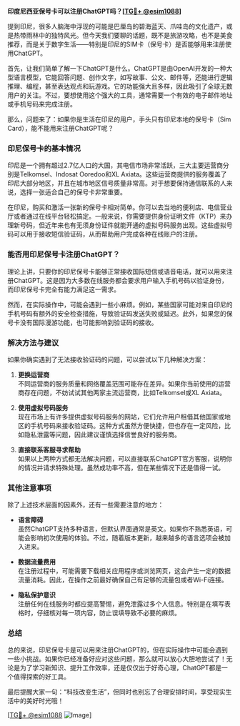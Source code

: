 **印度尼西亚保号卡可以注册ChatGPT吗？[[TG💪+ @esim1088](https://t.me/s/esim1088)]**

提到印尼，很多人脑海中浮现的可能是巴厘岛的碧海蓝天、爪哇岛的文化遗产，或是热带雨林中的独特风光。但今天我们要聊的话题，既不是旅游攻略，也不是美食推荐，而是关于数字生活——特别是印尼的SIM卡（保号卡）是否能够用来注册使用ChatGPT。

首先，让我们简单了解一下ChatGPT是什么。ChatGPT是由OpenAI开发的一种大型语言模型，它能回答问题、创作文字，如写故事、公文、邮件等，还能进行逻辑推理、编程，甚至表达观点和玩游戏。它的功能强大且多样，因此吸引了全球无数用户的关注。不过，要想使用这个强大的工具，通常需要一个有效的电子邮件地址或手机号码来完成注册。

那么，问题来了：如果你是生活在印尼的用户，手头只有印尼本地的保号卡（Sim Card），能不能用来注册ChatGPT呢？

### **印尼保号卡的基本情况**

印尼是一个拥有超过2.7亿人口的大国，其电信市场非常活跃，三大主要运营商分别是Telkomsel、Indosat Ooredoo和XL Axiata。这些运营商提供的服务覆盖了印尼大部分地区，并且在城市地区信号质量非常高。对于想要保持通信联系的人来说，选择一张适合自己的保号卡非常重要。

在印尼，购买和激活一张新的保号卡相对简单。你可以去当地的便利店、电信营业厅或者通过在线平台轻松搞定。一般来说，你需要提供身份证明文件（KTP）来办理新号码，但近年来也有无须身份证件就能开通的虚拟号码服务出现。这些虚拟号码可以用于接收短信验证码，从而帮助用户完成各种在线账户的注册。

### **能否用印尼保号卡注册ChatGPT？**

理论上讲，只要你的印尼保号卡能够正常接收国际短信或语音电话，就可以用来注册ChatGPT。这是因为大多数在线服务都会要求用户输入手机号码以验证身份，而印尼保号卡完全有能力满足这一需求。

然而，在实际操作中，可能会遇到一些小麻烦。例如，某些国家可能对来自印尼的手机号码有额外的安全检查措施，导致验证码发送失败或延迟。此外，如果您的保号卡没有国际漫游功能，也可能影响到验证码的接收。

### **解决方法与建议**

如果你确实遇到了无法接收验证码的问题，可以尝试以下几种解决方案：

1. **更换运营商**  
   不同运营商的服务质量和网络覆盖范围可能存在差异。如果你当前使用的运营商存在问题，不妨试试其他两家主流运营商，比如Telkomsel或XL Axiata。

2. **使用虚拟号码服务**  
   现在市场上有许多提供虚拟号码服务的网站，它们允许用户租借其他国家或地区的手机号码来接收验证码。这种方式虽然方便快捷，但也存在一定风险，比如隐私泄露等问题，因此建议谨慎选择信誉良好的服务商。

3. **直接联系客服寻求帮助**  
   如果以上两种方式都无法解决问题，可以直接联系ChatGPT官方客服，说明你的情况并请求特殊处理。虽然成功率不高，但在某些情况下还是值得一试。

### **其他注意事项**

除了上述技术层面的因素外，还有一些需要注意的地方：

- **语言障碍**  
  虽然ChatGPT支持多种语言，但默认界面通常是英文。如果你不熟悉英语，可能会影响初次使用的体验。不过，随着版本更新，越来越多的语言选项会被加入进来。

- **数据流量费用**  
  在注册过程中，可能需要下载相关应用程序或浏览网页，这会产生一定的数据流量消耗。因此，在操作之前最好确保自己有足够的流量包或者Wi-Fi连接。

- **隐私保护意识**  
  注册任何在线服务时都应提高警惕，避免泄露过多个人信息。特别是在填写表格时，仔细核对每一项内容，防止误填导致不必要的麻烦。

### **总结**

总的来说，印尼保号卡是可以用来注册ChatGPT的，但在实际操作中可能会遇到一些小挑战。如果你已经准备好应对这些问题，那么就可以放心大胆地尝试了！无论是为了学习新知识、提升工作效率，还是仅仅出于好奇心理，ChatGPT都是一个值得探索的好工具。

最后提醒大家一句：“科技改变生活”，但同时也别忘了合理安排时间，享受现实生活中的美好时光哦！

[[TG💪+ @esim1088](https://t.me/s/esim1088) ![Image](https://i.postimg.cc/4NQfJmqS/Snipaste-2025-05-13-00-14-12.png)]